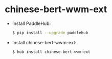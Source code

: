 # chinese-bert-wwm-ext
* Install PaddleHub: 

    ```bash
    $ pip install --upgrade paddlehub
    ```

* Install chinese-bert-wwm-ext: 

    ```bash
    $ hub install chinese-bert-wwm-ext
    ```
